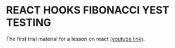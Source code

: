 # REACT HOOKS FIBONACCI YEST TESTING

The first trial material for a lesson on react ([youtube link](https://www.youtube.com/watch?v=KbDAbYc7sD4)).
